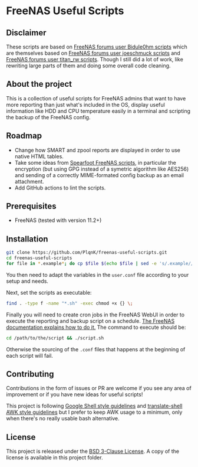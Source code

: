 # FreeNAS Useful Scripts

## Disclaimer

These scripts are based on [FreeNAS forums user Bidule0hm scripts](https://forums.freenas.org/index.php?threads/scripts-to-report-smart-zpool-and-ups-status-hdd-cpu-t%C2%B0-hdd-identification-and-backup-the-config.27365/) which are themselves based on [FreeNAS forums user joeschmuck scripts](https://forums.freenas.org/index.php?threads/set-up-smart-reporting-via-email.6211/) and [FreeNAS forums user titan_rw scripts](https://forums.freenas.org/index.php?threads/set-up-smart-reporting-via-email.6211/). Though I still did a lot of work, like rewriting large parts of them and doing some overall code cleaning.

## About the project

This is a collection of useful scripts for FreeNAS admins that want to have more reporting than just what's included in the OS, display useful information like HDD and CPU temperature easily in a terminal and scripting the backup of the FreeNAS config.

## Roadmap

- Change how SMART and zpool reports are displayed in order to use native HTML tables.
- Take some ideas from [Spearfoot FreeNAS scripts](https://github.com/Spearfoot/FreeNAS-scripts), in particular the encryption (but using GPG instead of a symetric algorithm like AES256) and sending of a correctly MIME-formated config backup as an email attachment.
- Add GitHub actions to lint the scripts.

## Prerequisites

- FreeNAS (tested with version 11.2+)

## Installation

```bash
git clone https://github.com/PlqnK/freenas-useful-scripts.git
cd freenas-useful-scripts
for file in *.example*; do cp $file $(echo $file | sed -e 's/.example//'); done
```

You then need to adapt the variables in the `user.conf` file according to your setup and needs.

Next, set the scripts as executable:

```bash
find . -type f -name "*.sh" -exec chmod +x {} \;
```

Finally you will need to create cron jobs in the FreeNAS WebUI in order to execute the reporting and backup script on a schedule. [The FreeNAS documentation explains how to do it.](https://www.ixsystems.com/documentation/freenas/11.2/tasks.html#cron-jobs) The command to execute should be:

```sh
cd /path/to/the/script && ./script.sh
```

Otherwise the sourcing of the `.conf` files that happens at the beginning of each script will fail.

## Contributing

Contributions in the form of issues or PR are welcome if you see any area of improvement or if you have new ideas for useful scripts!

This project is following [Google Shell style guidelines](https://google.github.io/styleguide/shell.xml) and [translate-shell AWK style guidelines](https://github.com/soimort/translate-shell/wiki/AWK-Style-Guide) but I prefer to keep AWK usage to a minimum, only when there's no really usable bash alternative.

## License

This project is released under the [BSD 3-Clause License](https://opensource.org/licenses/BSD-3-Clause). A copy of the license is available in this project folder.
